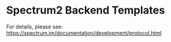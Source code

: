 # Spectrum2 Backend Templates

For details, please see: https://spectrum.im/documentation/development/protocol.html
